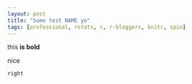 ```yaml
---
layout: post
title: "Some test NAME yo"
tags: [professional, rstats, r, r-bloggers, knitr, spin]
---
```



this **is bold** 

nice

~~~
right
~~~
